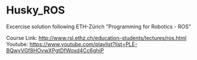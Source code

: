# Husky_ROS

Excercise solution following ETH-Zürich "Programming for Robotics - ROS"

Course Link:
http://www.rsl.ethz.ch/education-students/lectures/ros.html
Youtube:
https://www.youtube.com/playlist?list=PLE-BQwvVGf8HOvwXPgtDfWoxd4Cc6ghiP

